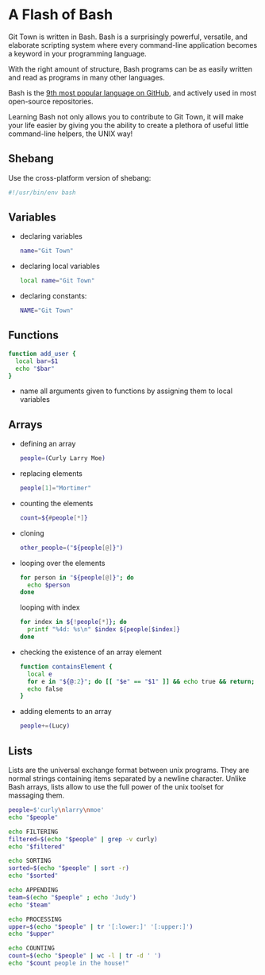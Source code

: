 # A Flash of Bash

Git Town is written in Bash.
Bash is a surprisingly powerful, versatile, and elaborate scripting system
where every command-line application becomes a keyword in your programming language.

With the right amount of structure,
Bash programs can be as easily written and read
as programs in many other languages.

Bash is the
[9th most popular language on GitHub](http://githut.info),
and actively used in most open-source repositories.

Learning Bash not only allows you to contribute to Git Town,
it will make your life easier by giving you the ability to
create a plethora of useful little command-line helpers,
the UNIX way!


## Shebang

Use the cross-platform version of shebang:
```bash
#!/usr/bin/env bash
```


## Variables

* declaring variables

  ```bash
  name="Git Town"
  ```
* declaring local variables
  ```bash
  local name="Git Town"
  ```
* declaring constants:
  ```bash
  NAME="Git Town"
  ```


## Functions

```bash
function add_user {
  local bar=$1
  echo "$bar"
}
```

* name all arguments given to functions by assigning them to local variables


## Arrays

* defining an array

  ```bash
  people=(Curly Larry Moe)
  ```

* replacing elements

  ```bash
  people[1]="Mortimer"
  ```

* counting the elements

  ```bash
  count=${#people[*]}
  ```

* cloning

  ```bash
  other_people=("${people[@]}")
  ```

* looping over the elements

  ```bash
  for person in "${people[@]}"; do
    echo $person
  done
  ```

  looping with index
  ```bash
  for index in ${!people[*]}; do
    printf "%4d: %s\n" $index ${people[$index]}
  done
  ```

* checking the existence of an array element

  ```bash
  function containsElement {
    local e
    for e in "${@:2}"; do [[ "$e" == "$1" ]] && echo true && return; done
    echo false
  }
  ```

* adding elements to an array

  ```bash
  people+=(Lucy)
  ```

## Lists

Lists are the universal exchange format between unix programs.
They are normal strings containing items separated by a newline character.
Unlike Bash arrays, lists allow to use the full power of the unix toolset for massaging them.

```bash
people=$'curly\nlarry\nmoe'
echo "$people"

echo FILTERING
filtered=$(echo "$people" | grep -v curly)
echo "$filtered"

echo SORTING
sorted=$(echo "$people" | sort -r)
echo "$sorted"

echo APPENDING
team=$(echo "$people" ; echo 'Judy')
echo "$team"

echo PROCESSING
upper=$(echo "$people" | tr '[:lower:]' '[:upper:]')
echo "$upper"

echo COUNTING
count=$(echo "$people" | wc -l | tr -d ' ')
echo "$count people in the house!"
```
